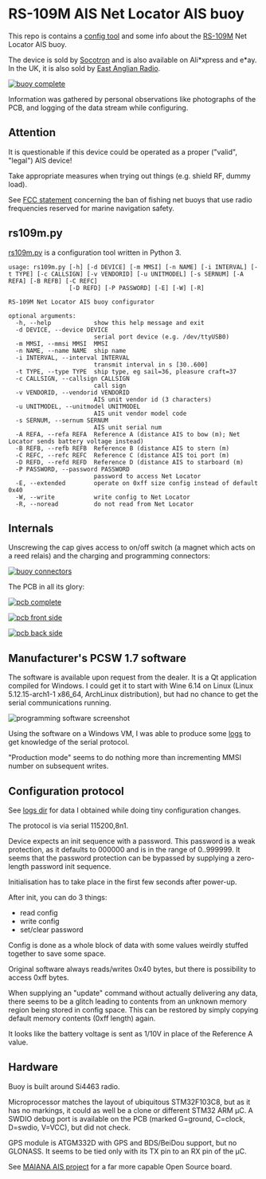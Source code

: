 # RS-109M AIS Net Locator AIS buoy

This repo is contains a [config tool](rs109m.py) and some info about the [RS-109M](https://opcenter.de/pub/Boot/RS_109M_manual.pdf) Net Locator AIS buoy.

The device is sold by [Socotron](http://web.archive.org/web/20210806132018/https://socotran.com/products/fishing-net-tracker-locator-gps-marine-ais-netsonde-net-sonde-for-boating-rs-109m) and is also available on Ali\*xpress and e\*ay. In the UK, it is also sold by [East Anglian Radio](http://web.archive.org/web/20210806152420/https://www.eastanglianradio.com/rs-109-ais.html).

[![buoy complete](images/buoy_800px.jpg)](images/buoy.jpg)

Information was gathered by personal observations like photographs of the PCB, and logging of the data stream while configuring.

## Attention

It is questionable if this device could be operated as a proper ("valid", "legal") AIS device!

Take appropriate measures when trying out things (e.g. shield RF, dummy load).

See [FCC statement](http://web.archive.org/web/20210806152632/https://docs.fcc.gov/public/attachments/DA-18-1211A1_Rcd.pdf) concerning the ban of fishing net buoys that use radio frequencies reserved for marine navigation safety.

## rs109m.py

[rs109m.py](rs109m.py) is a configuration tool written in Python 3.


```
usage: rs109m.py [-h] [-d DEVICE] [-m MMSI] [-n NAME] [-i INTERVAL] [-t TYPE] [-c CALLSIGN] [-v VENDORID] [-u UNITMODEL] [-s SERNUM] [-A REFA] [-B REFB] [-C REFC]
                 [-D REFD] [-P PASSWORD] [-E] [-W] [-R]

RS-109M Net Locator AIS buoy configurator

optional arguments:
  -h, --help            show this help message and exit
  -d DEVICE, --device DEVICE
                        serial port device (e.g. /dev/ttyUSB0)
  -m MMSI, --mmsi MMSI  MMSI
  -n NAME, --name NAME  ship name
  -i INTERVAL, --interval INTERVAL
                        transmit interval in s [30..600]
  -t TYPE, --type TYPE  ship type, eg sail=36, pleasure craft=37
  -c CALLSIGN, --callsign CALLSIGN
                        call sign
  -v VENDORID, --vendorid VENDORID
                        AIS unit vendor id (3 characters)
  -u UNITMODEL, --unitmodel UNITMODEL
                        AIS unit vendor model code
  -s SERNUM, --sernum SERNUM
                        AIS unit serial num
  -A REFA, --refa REFA  Reference A (distance AIS to bow (m); Net Locator sends battery voltage instead)
  -B REFB, --refb REFB  Reference B (distance AIS to stern (m)
  -C REFC, --refc REFC  Reference C (distance AIS toi port (m)
  -D REFD, --refd REFD  Reference D (distance AIS to starboard (m)
  -P PASSWORD, --password PASSWORD
                        password to access Net Locator
  -E, --extended        operate on 0xff size config instead of default 0x40
  -W, --write           write config to Net Locator
  -R, --noread          do not read from Net Locator

```
## Internals

Unscrewing the cap gives access to on/off switch (a magnet which acts on a reed relais) and the charging and programming connectors:

[![buoy connectors](images/buoy_connectors_800px.jpg)](images/buoy_connectors.jpg)

The PCB in all its glory:

[![pcb complete](images/pcb_complete_800px.jpg)](images/pcb_complete.jpg)

[![pcb front side](images/pcb_front_800px.jpg)](images/pcb_front.jpg)

[![pcb back side](images/pcb_back_800px.jpg)](images/pcb_back.jpg)


## Manufacturer's PCSW 1.7 software

The software is available upon request from the dealer.
It is a Qt application compiled for Windows. I could get it to start with Wine 6.14 on Linux (Linux 5.12.15-arch1-1 x86_64, ArchLinux distribution), but had no chance to get the serial communications running.

![programming software screenshot](images/pcsw17_screenshot_en.png)

Using the software on a Windows VM, I was able to produce some [logs](logs/) to get knowledge of the serial protocol.

"Production mode" seems to do nothing more than incrementing MMSI number on subsequent writes.

## Configuration protocol

See [logs dir](logs/) for data I obtained while doing tiny configuration changes.

The protocol is via serial 115200,8n1.

Device expects an init sequence with a password. This password is a weak protection, as it defaults to 000000 and is in the range of 0..999999.
It seems that the password protection can be bypassed by supplying a zero-length password init sequence.

Initialisation has to take place in the first few seconds after power-up.

After init, you can do 3 things:
 * read config
 * write config
 * set/clear password

Config is done as a whole block of data with some values weirdly stuffed together to save some space.

Original software always reads/writes 0x40 bytes, but there is possibility to access 0xff bytes.

When supplying an "update" command without actually delivering any data, there seems to be a glitch leading to contents from an unknown memory region being stored in config space.
This can be restored by simply copying default memory contents (0xff length) again.

It looks like the battery voltage is sent as 1/10V in place of the Reference A value.

## Hardware

Buoy is built around Si4463 radio.

Microprocessor matches the layout of ubiquitous STM32F103C8, but as it has no markings, it could as well be a clone or different STM32 ARM µC.
A SWDIO debug port is available on the PCB (marked G=ground, C=clock, D=swdio, V=VCC), but did not check.

GPS module is ATGM332D with GPS and BDS/BeiDou support, but no GLONASS. It seems to be tied only with its TX pin to an RX pin of the µC.

See [MAIANA AIS project](https://github.com/peterantypas/maiana) for a far more capable Open Source board.
